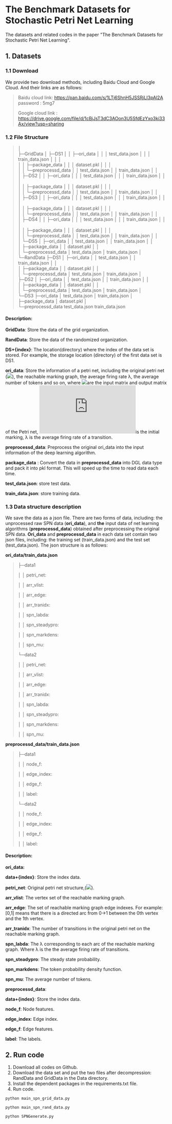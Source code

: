 # The Benchmark Datasets for Stochastic Petri Net Learning

The datasets and related codes in the paper "The Benchmark Datasets for Stochastic Petri Net Learning".

## 1. Datasets 

### 1.1 Download

We provide two download methods, including Baidu Cloud and Google Cloud.  And their links are as follows:

>Baidu cloud link:  https://pan.baidu.com/s/1LTj6ShnH5JSSRjLI3pAl2A   password :  5mg7
>
>Google cloud link : https://drive.google.com/file/d/1cBjJsT3dC3AOon3U5SfdEzYxo3ki33Ax/view?usp=sharing

### 1.2 File Structure

> │  
> ├─GridData
> │  ├─DS1
> │  │  ├─ori_data
> │  │  │      test_data.json
> │  │  │      train_data.json
> │  │  │      
> │  │  ├─package_data
> │  │  │      dataset.pkl
> │  │  │      
> │  │  └─preprocessd_data
> │  │          test_data.json
> │  │          train_data.json
> │  │          
> │  ├─DS2
> │  │  ├─ori_data
> │  │  │      test_data.json
> │  │  │      train_data.json
> │  │  │      
> │  │  ├─package_data
> │  │  │      dataset.pkl
> │  │  │      
> │  │  └─preprocessd_data
> │  │          test_data.json
> │  │          train_data.json
> │  │          
> │  ├─DS3
> │  │  ├─ori_data
> │  │  │      test_data.json
> │  │  │      train_data.json
> │  │  │      
> │  │  ├─package_data
> │  │  │      dataset.pkl
> │  │  │      
> │  │  └─preprocessd_data
> │  │          test_data.json
> │  │          train_data.json
> │  │          
> │  ├─DS4
> │  │  ├─ori_data
> │  │  │      test_data.json
> │  │  │      train_data.json
> │  │  │      
> │  │  ├─package_data
> │  │  │      dataset.pkl
> │  │  │      
> │  │  └─preprocessd_data
> │  │          test_data.json
> │  │          train_data.json
> │  │          
> │  └─DS5
> │      ├─ori_data
> │      │      test_data.json
> │      │      train_data.json
> │      │      
> │      ├─package_data
> │      │      dataset.pkl
> │      │      
> │      └─preprocessd_data
> │              test_data.json
> │              train_data.json
> │              
> └─RandData
>     ├─DS1
>     │  ├─ori_data
>     │  │      test_data.json
>     │  │      train_data.json
>     │  │      
>     │  ├─package_data
>     │  │      dataset.pkl
>     │  │      
>     │  └─preprocessd_data
>     │          test_data.json
>     │          train_data.json
>     │          
>     ├─DS2
>     │  ├─ori_data
>     │  │      test_data.json
>     │  │      train_data.json
>     │  │      
>     │  ├─package_data
>     │  │      dataset.pkl
>     │  │      
>     │  └─preprocessd_data
>     │          test_data.json
>     │          train_data.json
>     │          
>     └─DS3
>         ├─ori_data
>         │      test_data.json
>         │      train_data.json
>         │      
>         ├─package_data
>         │      dataset.pkl
>         │      
>         └─preprocessd_data
>                 test_data.json
>                 train_data.json



#### **Description:**

**GridData**: Store the data of the grid organization.

**RandData**: Store the data of the randomized organization.

**DS+{index}**: The location(directory)  where the index of the data set is stored.  For example, the storage location (directory) of the first data set is DS1.

**ori_data**: Store the information of a petri net, including the original petri net (![](https://latex.codecogs.com/gif.latex?{A^{&plus;}}^{T}$,&space;${A^{-}}^{T}$,&space;${M_{0}}^{T})), the reachable marking graph, the average firing rate λ, the average number of tokens and so on, where ![](https://latex.codecogs.com/gif.latex?A^&plus;,A^-)are the input matrix and output matrix of the Petri net, ![](https://latex.codecogs.com/gif.latex?M_0)is the initial marking, λ is the average firing rate of a transition. 

**preprocessd_data**: Preprocess the original ori_data into the input information of the deep learning algorithm.

**package_data** : Convert the data in **preprocessd_data** into DGL data type and pack it into pkl format. This will speed up the time to read data each time.

**test_data.json**: store test data.

**train_data.json**: store training data.



### 1.3 Data structure description

We save the data as a json file. There are two forms of data, including: the unprocessed raw SPN data (**ori_data**), and **the** input data of net learning algorithms (**preprocessd_data**) obtained after preprocessing the original SPN data. **Ori_data** and **preprocessd_data** in each data set contain two json files, including: the training set (train_data.json) and the  test set (test_data.json). The json  structure is as follows:

 

**ori_data/train_data.json**



> ├─data1
>
> │ │   petri_net:
>
> │ │   arr_vlist:
>
> │ │   arr_edge:
>
> │ │   arr_tranidx:
>
> │ │   spn_labda:
>
> │ │   spn_steadypro:
>
> │ │   spn_markdens:
>
> │ │   spn_mu:
>
> └─data2
>
> │ │   petri_net:
>
> │ │   arr_vlist:
>
> │ │   arr_edge:
>
> │ │   arr_tranidx:
>
> │ │   spn_labda:
>
> │ │   spn_steadypro:
>
> │ │   spn_markdens:
>
> │ │   spn_mu:



**preprocessd_data/train_data.json**



> ├─data1
>
> │ │   node_f:
>
> │ │   edge_index:
>
> │ │   edge_f:
>
> │ │   label:
>
> └─data2
>
> │ │   node_f:
>
> │ │   edge_index:
>
> │ │   edge_f:
>
> │ │   label:
>
> 

 

#### **Description**:  

**ori_data:**



**data+{index}**: Store the index data.

**petri_net**: Original petri net structure,(![](https://latex.codecogs.com/gif.latex?{A^{&plus;}}^{T}$,&space;${A^{-}}^{T}$,&space;${M_{0}}^{T})).

**arr_vlist**: The vertex set of the reachable marking graph.

**arr_edge**: The set of reachable marking  graph edge indexes. For example: [0,1] means that there is a directed arc from 0→1 between the 0th vertex and the 1th vertex.

**arr_tranidx**: The number of transitions in the original petri net on the reachable marking graph.

**spn_labda**: The λ corresponding to each arc of the reachable marking  graph.  Where λ is the the average firing rate of transitions.

**spn_steadypro**:  The steady state probability.

**spn_markdens**: The token probability density function.

**spn_mu**: The average number of tokens.

 

**preprocessd_data**:



**data+{index}**: Store the index data.

**node_f**: Node features.

**edge_index**: Edge index.

**edge_f**: Edge features.

**label**: The labels.



## 2. Run code

1. Download all codes on Github.
2. Download the data set and put the two files after decompression: RandData and GridData in the Data directory.
3. Install the dependent packages in the requirements.txt file.
4. Run code.

```
python main_spn_grid_data.py
```

```
python main_spn_rand_data.py
```

```
python SPNGenerate.py
```

